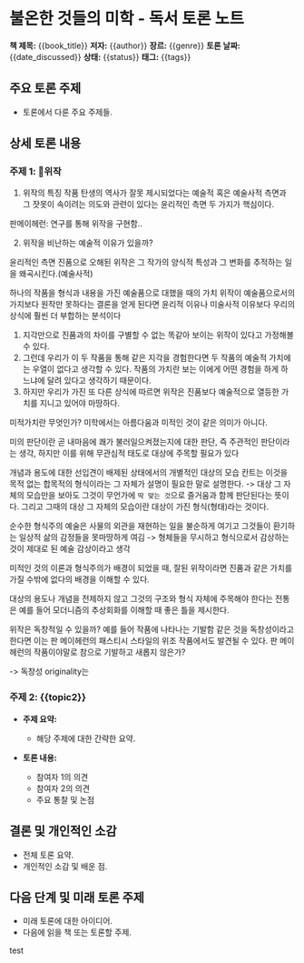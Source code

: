 # 불온한 것들의 미학 - 독서 토론 노트

**책 제목:** {{book_title}}
**저자:** {{author}}
**장르:** {{genre}}
**토론 날짜:** {{date_discussed}}
**상태:** {{status}} <!-- 진행 중, 완료 중에서 선택 -->
**태그:** {{tags}} <!-- 예: #BookDiscussion #Literature #Debate -->

## 주요 토론 주제
- 토론에서 다룬 주요 주제들.

## 상세 토론 내용
### 주제 1: 위작 

1) 위작의 특징
작품 탄생의 역사가 잘못 제시되었다는 예술적 혹은 예술사적 측면과 그 잣못이 속이려는 의도와 관련이 있다는 윤리적인 측면 두 가지가 핵심이다.

판메이헤런: 연구를 통해 위작을 구현함..

2) 위작을 비난하는 예술적 이유가 있을까?

윤리적인 측면
진품으로 오해된 위작은 그 작가의 양식적 특성과 그 변화를 추적하는 일을 왜곡시킨다.(예술사적)

하나의 작품을 형식과 내용을 가진 예술품으로 대했을 때의 가치
위작이 예술품으로서의 가지보다 원작만 못하다는 결론을 얻게 된다면 윤리적 이유나 미술사적 이유보다 우리의 상식에 훨씬 더 부합하는 분석이다


1) 지각만으로 진품과의 차이를 구별할 수 없는 똑같아 보이는 위작이 있다고 가정해볼 수 있다. 
2) 그런데 우리가 이 두 작품을 통해 같은 지각을 경험한다면 두 작품의 예술적 가치에는 우열이 없다고 생각할 수 있다. 작품의 가치란 보는 이에게 어떤 경험을 하게 하느냐에 달려 있다고 생각하기 때문이다.
3) 하지만 우리가 가진 또 다른 상식에 따르면 위작은 진품보다 예술적으로 열등한 가치를 지니고 있어야 마땅하다.


미적가치란 무엇인가?
미학에서는 아름다움과 미적인 것이 같은 의미가 아니다.

미의 판단이란 곧 내마음에 쾌가 불러일으켜졌는지에 대한 판단, 즉 주관적인 판단이라는 생각, 하지만 이를 위해 무관심적 태도로 대상에 주목할 필요가 있다


개념과 용도에 대한 선입견이 배제된 상태에서의 개별적인 대상의 모습
칸트는 이것을 목적 없는 합목적의 형식이라는 그 자체가 설명이 필요한 말로 설명한다.
	-> 대상 그 자체의 모습만을 보아도 그것이 무언가에 `딱 맞는 것`으로 즐거움과 함께 판단된다는 뜻이다. 그리고 그때의 대상 그 자체의 모습이란 대상이 가진 형식(형태)라는 것이다.

순수한 형식주의 예술은 사물의 외관을 재현하는 일을 불순하게 여기고 그것들이 환기하는 일상적 삶의 감정들을 못마땅하게 여김 -> 형체들을 무시하고 형식으로서 감상하는 것이 제대로 된 예술 감상이라고 생각

미적인 것의 이론과 형식주의가 배경이 되었을 때, 잘된 위작이라면 진품과 같은 가치를 가질 수밖에 없다의 배경을 이해할 수 있다.



대상의 용도나 개념을 전제하지 않고 그것의 구조와 형식 자체에 주목해야 한다는 전통은 예를 들어 모더니즘의 추상회화를 이해할 때 좋은 틀을 제시한다.

위작은 독창적일 수 있을까?
예를 들어 작품에 나타나는 기발함 같은 것을 독창성이라고 한다면 이는 판 메이헤런의 패스티시 스타일의 위조 작품에서도 발견될 수 있다. 판 메이헤런의 작품이야말로 참으로 기발하고 새롭지 않은가?

-> 독창성 originality는




### 주제 2: {{topic2}}
- **주제 요약:**
  - 해당 주제에 대한 간략한 요약.

- **토론 내용:**
  - 참여자 1의 의견
  - 참여자 2의 의견
  - 주요 통찰 및 논점

## 결론 및 개인적인 소감
- 전체 토론 요약.
- 개인적인 소감 및 배운 점.

## 다음 단계 및 미래 토론 주제
- 미래 토론에 대한 아이디어.
- 다음에 읽을 책 또는 토론할 주제.

test